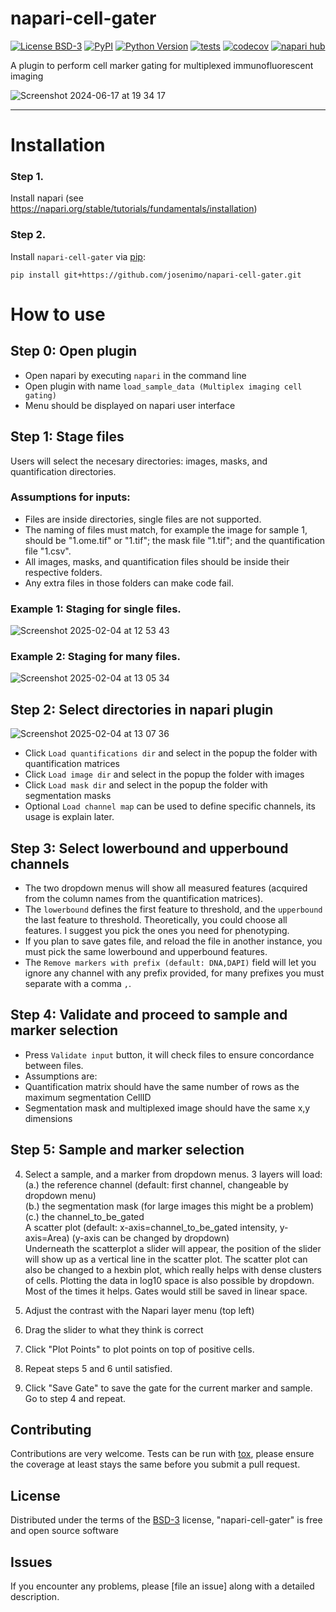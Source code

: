 # napari-cell-gater

[![License BSD-3](https://img.shields.io/pypi/l/napari-cell-gater.svg?color=green)](https://github.com/melonora/napari-cell-gater/raw/main/LICENSE)
[![PyPI](https://img.shields.io/pypi/v/napari-cell-gater.svg?color=green)](https://pypi.org/project/napari-cell-gater)
[![Python Version](https://img.shields.io/pypi/pyversions/napari-cell-gater.svg?color=green)](https://python.org)
[![tests](https://github.com/melonora/napari-cell-gater/workflows/tests/badge.svg)](https://github.com/melonora/napari-cell-gater/actions)
[![codecov](https://codecov.io/gh/melonora/napari-cell-gater/branch/main/graph/badge.svg)](https://codecov.io/gh/melonora/napari-cell-gater)
[![napari hub](https://img.shields.io/endpoint?url=https://api.napari-hub.org/shields/napari-cell-gater)](https://napari-hub.org/plugins/napari-cell-gater)

A plugin to perform cell marker gating for multiplexed immunofluorescent imaging

![Screenshot 2024-06-17 at 19 34 17](https://github.com/melonora/napari-cell-gater/assets/30318135/f469c380-ef53-42d6-a136-ebcae723e987)

----------------------------------

# Installation

### Step 1. 
Install napari (see https://napari.org/stable/tutorials/fundamentals/installation)

### Step 2.
Install `napari-cell-gater` via [pip]:

    pip install git+https://github.com/josenimo/napari-cell-gater.git

# How to use
## Step 0: Open plugin
- Open napari by executing `napari` in the command line
- Open plugin with name `load_sample_data (Multiplex imaging cell gating)`
- Menu should be displayed on napari user interface

## Step 1: Stage files
Users will select the necesary directories: images, masks, and quantification directories.
### Assumptions for inputs:  
- Files are inside directories, single files are not supported.
- The naming of files must match, for example the image for sample 1, should be "1.ome.tif" or "1.tif"; the mask file "1.tif"; and the quantification file "1.csv".  
- All images, masks, and quantification files should be inside their respective folders.
- Any extra files in those folders can make code fail.  

### Example 1: Staging for single files.
![Screenshot 2025-02-04 at 12 53 43](https://github.com/user-attachments/assets/2afaab0a-0159-46a8-a71e-81aefdcb136f)

### Example 2: Staging for many files.
![Screenshot 2025-02-04 at 13 05 34](https://github.com/user-attachments/assets/dce335e0-c288-424a-ad2b-809edaba72d3)

## Step 2: Select directories in napari plugin
![Screenshot 2025-02-04 at 13 07 36](https://github.com/user-attachments/assets/531700de-6e09-4aaf-93b2-3695ba5611cc)

- Click `Load quantifications dir` and select in the popup the folder with quantification matrices
- Click `Load image dir` and select in the popup the folder with images
- Click `Load mask dir` and select in the popup the folder with segmentation masks
- Optional `Load channel map` can be used to define specific channels, its usage is explain later.

## Step 3: Select lowerbound and upperbound channels

- The two dropdown menus will show all measured features (acquired from the column names from the quantification matrices).
- The `lowerbound` defines the first feature to threshold, and the `upperbound` the last feature to threshold. Theoretically, you could choose all features. I suggest you pick the ones you need for phenotyping.
- If you plan to save gates file, and reload the file in another instance, you must pick the same lowerbound and upperbound features.
- The `Remove markers with prefix (default: DNA,DAPI)` field will let you ignore any channel with any prefix provided, for many prefixes you must separate with a comma `,`. 

## Step 4: Validate and proceed to sample and marker selection

- Press `Validate input` button, it will check files to ensure concordance between files.
- Assumptions are:
- Quantification matrix should have the same number of rows as the maximum segmentation CellID
- Segmentation mask and multiplexed image should have the same x,y dimensions

## Step 5: Sample and marker selection

4. Select a sample, and a marker from dropdown menus. 3 layers will load:   
        (a.) the reference channel (default: first channel, changeable by dropdown menu)   
        (b.) the segmentation mask (for large images this might be a problem)  
        (c.) the channel_to_be_gated  
A scatter plot (default: x-axis=channel_to_be_gated intensity, y-axis=Area) (y-axis can be changed by dropdown)      
Underneath the scatterplot a slider will appear, the position of the slider will show up as a vertical line in the scatter plot.
The scatter plot can also be changed to a hexbin plot, which really helps with dense clusters of cells.
Plotting the data in log10 space is also possible by dropdown. Most of the times it helps. Gates would still be saved in linear space.

6. Adjust the contrast with the Napari layer menu (top left)
7. Drag the slider to what they think is correct
8. Click "Plot Points" to plot points on top of positive cells.
9. Repeat steps 5 and 6 until satisfied.
10. Click "Save Gate" to save the gate for the current marker and sample. Go to step 4 and repeat.

## Contributing

Contributions are very welcome. Tests can be run with [tox], please ensure
the coverage at least stays the same before you submit a pull request.

## License

Distributed under the terms of the [BSD-3] license,
"napari-cell-gater" is free and open source software

## Issues

If you encounter any problems, please [file an issue] along with a detailed description.

[napari]: https://github.com/napari/napari
[Cookiecutter]: https://github.com/audreyr/cookiecutter
[@napari]: https://github.com/napari
[MIT]: http://opensource.org/licenses/MIT
[BSD-3]: http://opensource.org/licenses/BSD-3-Clause
[GNU GPL v3.0]: http://www.gnu.org/licenses/gpl-3.0.txt
[GNU LGPL v3.0]: http://www.gnu.org/licenses/lgpl-3.0.txt
[Apache Software License 2.0]: http://www.apache.org/licenses/LICENSE-2.0
[Mozilla Public License 2.0]: https://www.mozilla.org/media/MPL/2.0/index.txt
[cookiecutter-napari-plugin]: https://github.com/napari/cookiecutter-napari-plugin

[napari]: https://github.com/napari/napari
[tox]: https://tox.readthedocs.io/en/latest/
[pip]: https://pypi.org/project/pip/
[PyPI]: https://pypi.org/
